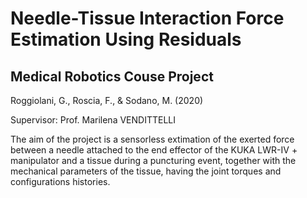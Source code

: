 # Needle-Tissue Interaction Force Estimation Using Residuals
## Medical Robotics Couse Project
Roggiolani, G., Roscia, F., & Sodano, M. (2020)

Supervisor: Prof. Marilena VENDITTELLI


The aim of the project is a sensorless extimation of the exerted force between a needle attached to the end effector of the KUKA LWR-IV + manipulator and a tissue during a puncturing event, together with the mechanical parameters of the tissue, having the joint torques and configurations histories. 
